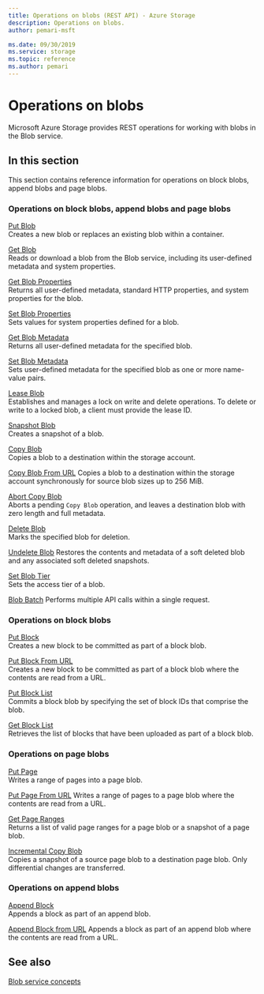 ```yaml
---
title: Operations on blobs (REST API) - Azure Storage
description: Operations on blobs.
author: pemari-msft

ms.date: 09/30/2019
ms.service: storage
ms.topic: reference
ms.author: pemari
---
```


# Operations on blobs

Microsoft Azure Storage provides REST operations for working with blobs in the Blob service.  
  
## In this section  

This section contains reference information for operations on block blobs, append blobs and page blobs.  
  
### Operations on block blobs, append blobs and page blobs  

[Put Blob](Put-Blob.md)  
Creates a new blob or replaces an existing blob within a container.  

[Get Blob](Get-Blob.md)  
Reads or download a blob from the Blob service, including its user-defined metadata and system properties.  

[Get Blob Properties](Get-Blob-Properties.md)  
Returns all user-defined metadata, standard HTTP properties, and system properties for the blob.  

[Set Blob Properties](Set-Blob-Properties.md)  
Sets values for system properties defined for a blob.  

[Get Blob Metadata](Get-Blob-Metadata.md)  
Returns all user-defined metadata for the specified blob.  

[Set Blob Metadata](Set-Blob-Metadata.md)  
Sets user-defined metadata for the specified blob as one or more name-value pairs.  

[Lease Blob](Lease-Blob.md)  
Establishes and manages a lock on write and delete operations. To delete or write to a locked blob, a client must provide the lease ID.  

[Snapshot Blob](Snapshot-Blob.md)  
Creates a snapshot of a blob.  

[Copy Blob](Copy-Blob.md)  
Copies a blob to a destination within the storage account.  

[Copy Blob From URL](copy-blob-from-url.md)
Copies a blob to a destination within the storage account synchronously for source blob sizes up to 256 MiB.

[Abort Copy Blob](Abort-Copy-Blob.md)  
Aborts a pending `Copy Blob` operation, and leaves a destination blob with zero length and full metadata.  

[Delete Blob](Delete-Blob.md)  
Marks the specified blob for deletion.  

[Undelete Blob](Undelete-Blob.md)
Restores the contents and metadata of a soft deleted blob and any associated soft deleted snapshots.

[Set Blob Tier](set-blob-tier.md)  
Sets the access tier of a blob.  

[Blob Batch](blob-batch.md)
Performs multiple API calls within a single request.
  
### Operations on block blobs  

[Put Block](Put-Block.md)  
Creates a new block to be committed as part of a block blob.  

[Put Block From URL](Put-Block-From-URL.md)  
Creates a new block to be committed as part of a block blob where the contents are read from a URL.

[Put Block List](Put-Block-List.md)  
Commits a block blob by specifying the set of block IDs that comprise the blob.  

[Get Block List](Get-Block-List.md)  
Retrieves the list of blocks that have been uploaded as part of a block blob.  
  
### Operations on page blobs

[Put Page](Put-Page.md)  
Writes a range of pages into a page blob.  

[Put Page From URL](put-page-from-url.md)
Writes a range of pages to a page blob where the contents are read from a URL.

[Get Page Ranges](Get-Page-Ranges.md)  
Returns a list of valid page ranges for a page blob or a snapshot of a page blob.  

[Incremental Copy Blob](Incremental-Copy-Blob.md)  
Copies a snapshot of a source page blob to a destination page blob. Only differential changes are transferred.
  
### Operations on append blobs
  
[Append Block](Append-Block.md)  
Appends a block as part of an append blob. 

[Append Block from URL](append-block-from-url.md)
Appends a block as part of an append blob where the contents are read from a URL.  
  
## See also

[Blob service concepts](Blob-Service-Concepts.md)

